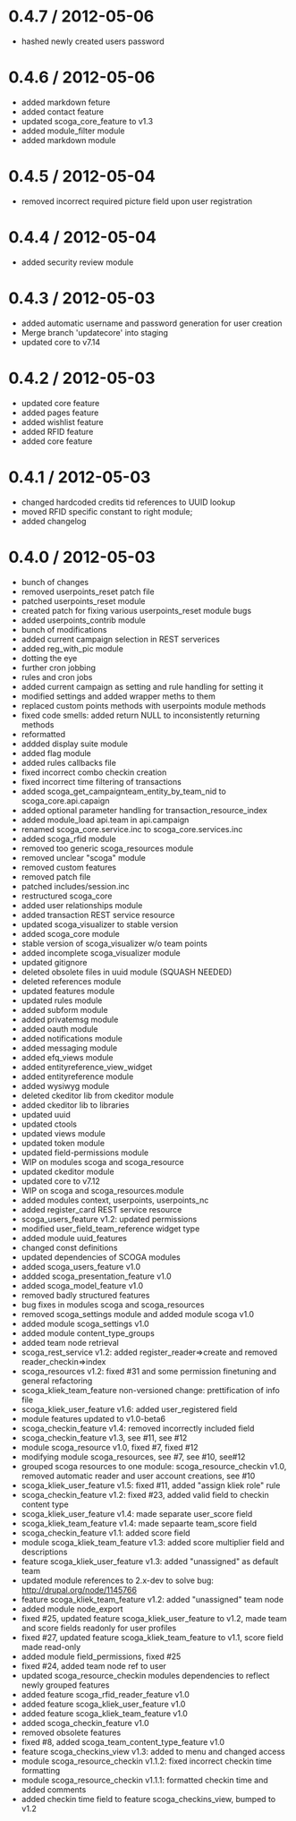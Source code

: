 
0.4.7 / 2012-05-06 
==================

  * hashed newly created users password

0.4.6 / 2012-05-06 
==================

  * added markdown feture
  * added contact feature
  * updated scoga_core_feature to v1.3
  * added module_filter module
  * added markdown module

0.4.5 / 2012-05-04 
==================

  * removed incorrect required picture field upon user registration

0.4.4 / 2012-05-04 
==================

  * added security review module

0.4.3 / 2012-05-03 
==================

  * added automatic username and password generation for user creation
  * Merge branch 'updatecore' into staging
  * updated core to v7.14

0.4.2 / 2012-05-03 
==================

  * updated core feature
  * added pages feature
  * added wishlist feature
  * added RFID feature
  * added core feature

0.4.1 / 2012-05-03 
==================

  * changed hardcoded credits tid references to UUID lookup
  * moved RFID specific constant to right module;
  * added changelog

0.4.0 / 2012-05-03 
==================

  * bunch of changes
  * removed userpoints_reset patch file
  * patched userpoints_reset module
  * created patch for fixing various userpoints_reset module bugs
  * added userpoints_contrib module
  * bunch of modifications
  * added current campaign selection in REST serverices
  * added reg_with_pic module
  * dotting the eye
  * further cron jobbing
  * rules and cron jobs
  * added current campaign as setting and rule handling for setting it
  * modified settings and added wrapper meths to them
  * replaced custom points methods with userpoints module methods
  * fixed code smells: added return NULL to inconsistently returning methods
  * reformatted
  * addded display suite module
  * added flag module
  * added rules callbacks file
  * fixed incorrect combo checkin creation
  * fixed incorrect time filtering of transactions
  * added scoga_get_campaignteam_entity_by_team_nid to scoga_core.api.capaign
  * added optional parameter handling for transaction_resource_index
  * added module_load api.team in api.campaign
  * renamed scoga_core.service.inc to scoga_core.services.inc
  * added scoga_rfid module
  * removed too generic scoga_resources module
  * removed unclear "scoga" module
  * removed custom features
  * removed patch file
  * patched includes/session.inc
  * restructured scoga_core
  * added user relationships module
  * added transaction REST service resource
  * updated scoga_visualizer to stable version
  * added scoga_core module
  * stable version of scoga_visualizer w/o team points
  * added incomplete scoga_visualizer module
  * updated gitignore
  * deleted obsolete files in uuid module (SQUASH NEEDED)
  * deleted references module
  * updated features module
  * updated rules module
  * added subform module
  * added privatemsg module
  * added oauth module
  * added notifications module
  * added messaging module
  * added efq_views module
  * added entityreference_view_widget
  * added entityreference module
  * added wysiwyg module
  * deleted ckeditor lib from ckeditor module
  * added ckeditor lib to libraries
  * updated uuid
  * updated ctools
  * updated views module
  * updated token module
  * updated field-permissions module
  * WIP on modules scoga and scoga_resource
  * updated ckeditor module
  * updated core to v7.12
  * WIP on scoga and scoga_resources.module
  * added modules context, userpoints, userpoints_nc
  * added register_card REST service resource
  * scoga_users_feature v1.2: updated permissions
  * modified user_field_team_reference widget type
  * added module uuid_features
  * changed const definitions
  * updated dependencies of SCOGA modules
  * added scoga_users_feature v1.0
  * addded scoga_presentation_feature v1.0
  * added scoga_model_feature v1.0
  * removed badly structured features
  * bug fixes in modules scoga and scoga_resources
  * removed scoga_settings module and added module scoga v1.0
  * added module scoga_settings v1.0
  * added module content_type_groups
  * added team node retrieval
  * scoga_rest_service v1.2: added register_reader=>create and removed reader_checkin=>index
  * scoga_resources v1.2: fixed #31 and some permission finetuning and general refactoring
  * scoga_kliek_team_feature non-versioned change: prettification of info file
  * scoga_kliek_user_feature v1.6: added user_registered field
  * module features updated to v1.0-beta6
  * scoga_checkin_feature v1.4: removed incorrectly included field
  * scoga_checkin_feature v1.3, see #11, see #12
  * module scoga_resource v1.0, fixed #7, fixed #12
  * modifying module scoga_resources, see #7, see #10, see#12
  * grouped scoga resources to one module: scoga_resource_checkin v1.0, removed automatic reader and user account creations, see #10
  * scoga_kliek_user_feature v1.5: fixed #11, added "assign kliek role" rule
  * scoga_checkin_feature v1.2: fixed #23, added valid field to checkin content type
  * scoga_kliek_user_feature v1.4: made separate user_score field
  * scoga_kliek_team_feature v1.4: made sepaarte team_score field
  * scoga_checkin_feature v1.1: added score field
  * module scoga_kliek_team_feature v1.3: added score multiplier field and descriptions
  * feature scoga_kliek_user_feature v1.3: added "unassigned" as default team
  * updated module references to 2.x-dev to solve bug: http://drupal.org/node/1145766
  * feature scoga_kliek_team_feature v1.2: added "unassigned" team node
  * added module node_export
  * fixed #25, updated feature scoga_kliek_user_feature to v1.2, made team and score fields readonly for user profiles
  * fixed #27, updated feature scoga_kliek_team_feature to v1.1, score field made read-only
  * added module field_permissions, fixed #25
  * fixed #24, added team node ref to user
  * updated scoga_resource_checkin modules dependencies to reflect newly grouped features
  * added feature scoga_rfid_reader_feature v1.0
  * added feature scoga_kliek_user_feature v1.0
  * added feature scoga_kliek_team_feature v1.0
  * added scoga_checkin_feature v1.0
  * removed obsolete features
  * fixed #8, added scoga_team_content_type_feature v1.0
  * feature scoga_checkins_view v1.3: added to menu and changed access
  * module scoga_resource_checkin v1.1.2: fixed incorrect checkin time formatting
  * module scoga_resource_checkin v1.1.1: formatted checkin time and added comments
  * added checkin time field to feature scoga_checkins_view, bumped to v1.2
